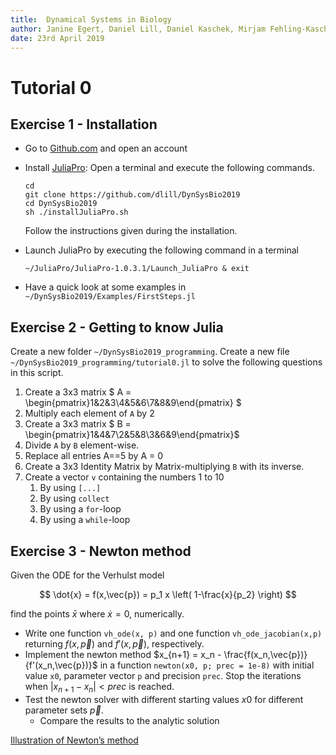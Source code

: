 ```yaml
---
title:  Dynamical Systems in Biology
author: Janine Egert, Daniel Lill, Daniel Kaschek, Mirjam Fehling-Kaschek
date: 23rd April 2019
---
```


# Tutorial 0

## Exercise 1 - Installation

* Go to [Github.com](https://www.github.com) and open an account
* Install [JuliaPro](https://juliacomputing.com/products/juliapro.html): Open a terminal and execute the following commands.

    ```
    cd
    git clone https://github.com/dlill/DynSysBio2019
    cd DynSysBio2019
    sh ./installJuliaPro.sh
    ```

    Follow the instructions given during the installation.

* Launch JuliaPro by executing the following command in a terminal

    ```
    ~/JuliaPro/JuliaPro-1.0.3.1/Launch_JuliaPro & exit
    ```

* Have a quick look at some examples in `~/DynSysBio2019/Examples/FirstSteps.jl`

## Exercise 2 - Getting to know Julia

Create a new folder `~/DynSysBio2019_programming`.
Create a new file `~/DynSysBio2019_programming/tutorial0.jl` to solve the following questions in this script.

1. Create a 3x3 matrix  $ A = \begin{pmatrix}1&2&3\\4&5&6\\7&8&9\end{pmatrix} $
1. Multiply each element of `A` by 2
1. Create a 3x3 matrix $ B = \begin{pmatrix}1&4&7\\2&5&8\\3&6&9\end{pmatrix}$
1. Divide `A` by `B` element-wise.
1. Replace all entries A==5 by A = 0
1. Create a 3x3 Identity Matrix by Matrix-multiplying `B` with its inverse.
1. Create a vector `v` containing the numbers 1 to 10
    1. By using `[...]`
    1. By using `collect`
    1. By using a `for`-loop
    1. By using a `while`-loop


## Exercise 3 - Newton method

Given the ODE for the Verhulst model

$$
\dot{x} = f(x,\vec{p}) = p_1 x \left( 1-\frac{x}{p_2} \right)
$$

find the points $\bar{x}$ where $\dot{x}=0$, numerically.

* Write one function `vh_ode(x, p)` and one function `vh_ode_jacobian(x,p)` returning $f(x,\vec{p})$ and $f'(x,\vec{p})$, respectively.
* Implement the newton method $x_{n+1} = x_n - \frac{f(x_n,\vec{p})}{f'(x_n,\vec{p})}$ in a function `newton(x0, p; prec = 1e-8)` with initial value `x0`, parameter vector `p` and precision `prec`.
    Stop the iterations when $|x_{n+1}−x_n| < prec$ is reached.
* Test the newton solver with different starting values $x0$ for different parameter sets $\vec{p}$.
    * Compare the results to the analytic solution

[Illustration of Newton’s method](https://en.wikipedia.org/wiki/Newton's_method#/media/File:NewtonIteration_Ani.gif)

